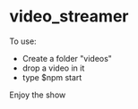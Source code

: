# video_streamer
To use:
- Create a folder "videos"
- drop a video in it
- type $npm start

Enjoy the show